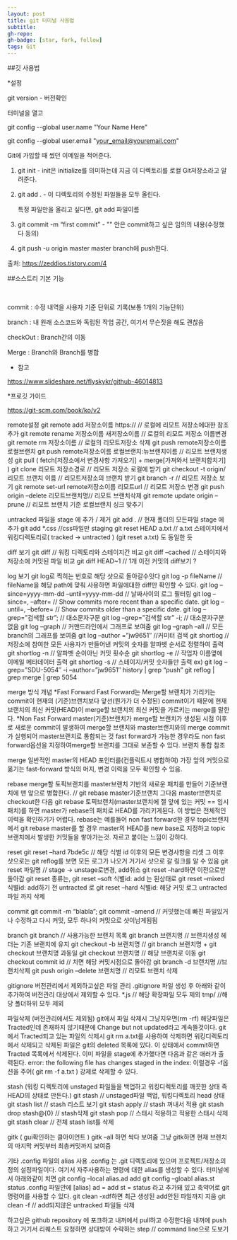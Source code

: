 ```yaml
---
layout: post
title: git 터미널 사용법
subtitle: 
gh-repo: 
gh-badge: [star, fork, follow]
tags: Git
---
```



##깃 사용법 

*설정

git version - 버전확인

터미널을 열고 

git config --global user.name "Your Name Here"  

git config --global user.email "your_email@youremail.com"

Git에 가입할 때 썼던 이메일을 적어준다.



1. git init - init은 initialize를 의미하는데 지금 이 디렉토리를 로컬 Git저장소라고 알려준다. 

2. git add .  - 이 디렉토리의 수정된 파일들을 모두 올린다.

   특정 파일만을 올리고 싶다면, git add 파일이름 

3. git commit -m “first commit”   - "" 안은 commit하고 싶은 임의의 내용(수정했다 등의)

4. git push -u origin master master branch에 push한다.

출처: https://zeddios.tistory.com/4


##소스트리
기본 기능

​

commit : 수정 내역을 사용자 기준 단위로 기록(보통 1개의 기능단위)

branch : 내 원래 소스코드와 독립된 작업 공간, 여기서 무슨짓을 해도 괜찮음

checkOut : Branch간의 이동

Merge : Branch와 Branch를 병합

* 참고

https://www.slideshare.net/flyskykr/github-46014813

*프로깃 가이드

https://git-scm.com/book/ko/v2


remote설정
git remote add 저장소이름 https:// // 로컬에 리모트 저장소에대한 참조 추가
git remote rename 저장소이름 새저장소이름 // 로컬의 리모트 저장소 이름변경
git remote rm 저장소이름 // 로컬의 리모트저장소 삭제
git push remote저장소이름 로컬브랜치
git push remote저장소이름 로컬브랜치:뉴브랜치이름 // 리모트 브랜치생성
git pull ( fetch[저장소에서 변경사항 가져오기] + merge[가져와서 브랜치합치기] )
git clone 리모트 저장소경로 // 리모트 저장소 로컬에 받기
git checkout -t origin/리모트 브랜치 이름 // 리모트저장소의 브랜치 받기
git branch -r // 리모트 저장소 보기
git remote set-url remote저장소이름 리모트url // 리모트 저장소 변경
git push origin –delete 리모트브랜치명// 리모트 브랜치삭제
git remote update origin –prune // 리모트 브랜치 기준 로컬브랜치 싱크 맞추기

untracked 파일을 stage 에 추가 / 제거
git add . // 현재 폴더의 모든파일 stage 에 추가
git add *.css //css파일만 staging
git reset HEAD a.txt // a.txt 스테이지에서 워킹디렉토리로( tracked -> untracted )
(git reset a.txt) 도 동일한 듯

diff 보기
git diff // 워킹 디렉토리와 스테이지간 비교
git diff –cached // 스테이지와 저장소에 커밋된 파일 비교
git diff HEAD~1 // 1개 이전 커밋의 diff보기 ?

log 보기
git log로 찍히는 번호로 해당 샷으로 돌아갈수잇다
git log -p fileName // fileName을 해당 path에 맞춰 사용하면 파일에대한 diff만 확인할 수 있다.
git log –since=yyyy-mm-dd –until=yyyy-mm-dd // 날짜사이의 로그 필터링
git log –since=<date>, –after=<date> // Show commits more recent than a specific date.
git log –until=<date>, –before=<date> // Show commits older than a specific date.
git log –grep=”검색할 str”; // 대소문자구문
git log –grep=”검색할 str” -i; // 대소문자구분없음 
git log –graph // 커맨드라인에서 그래프로 보여줌
git log –graph –all // 모든 branch의 그래프를 보여줌
git log –author =”jw9651″ //커미터 검색
git shortlog // 저장소에 참여한 모든 사용자가 만들어낸 커밋의 숫자를 알파벳 순서로 정렬하여 출력
git shortlog -n // 알파벳 순이아닌 커밋 횟수순
git shortlog -e // 작업자 이름옆에 이메일 메타데이터 출력
git shortlog -s // 스테이지/커밋 숫자들만 출력
ex)
git log –grep=”SDU-5054″ -i –author=”jw9651″
history | grep “push”
git reflog | grep merge | grep 5054

merge  방식 개념
*Fast Forward 
Fast Forward는 Merge할 브랜치가 가리키는 commit이 현재의 (기준)브랜치보다 앞선(뭔가가 더 수정된) commit이기 때문에 현재 브랜치의 최신 커밋(HEAD)이 merge할 브랜치의 최신 커밋을 가르키는 merge를 말한다.
*Non Fast Forward 
master(기준)브랜치가 merge할 브랜치가 생성된 시점 이후로 새로운 commit이 발생하여 merge할 브랜치와 master브랜치와의 merge commit가 실행되어 master브랜치로 통합되는 것
fast forward가 가능한 경우라도  non fast forward옵션을 지정하여merge할 브랜치를 그대로 보존할 수 있다.
브랜치 통합 참조

merge
일반적인 master의 HEAD 포인터를(컨플릭트시 병합하여) 가장 앞의 커밋으로 옮기는 fast-forward 방식의 머지, 변경 이력을 모두 확인할 수 있음.

rebase
merge할 토픽브랜치를 master브랜치 기반의 새로운 패치를 만들어 기준브랜치에 맨 앞으로 병합한다. // git rebase master기준브랜치
그다음 master브랜치로 checkout한 다음 git rebase 토픽브랜치(master브랜치에 젤 앞에 있는 커밋 == 임시패치)를 하면 master가 rebase의 패치로 HEAD를 가리키게된다.
이 방법은 전체적인 이력을 확인하기가 어렵다.
rebase는 예를들어 non fast forward한 경우 topic브랜치에서 git rebase master를 할 경우 master의 HEAD를 new base로 지정하고 topic브랜치에서 발생한 커밋들을 쌓아가는것. 
자르고 붙이는 느낌이 강하다. 

reset
git reset –hard 7bde5c // 해당 식별 id 이후의 모든 변경사항을 리셋
그 이후 샷으로는 git reflog를 보면 모든 로그가 나오거 거기서 샷으로 갈 링크를 알 수 있음
git reset 파일명 // stage -> unstage로변경, add취소
git reset –hard하면 이전으로만 돌아감
git reset 종류는, 
git reset –soft 식별id: add 는 된상태로 
git reset –mixed 식별id: add하기 전 untracted 로 
git reset –hard 식별id: 해당 커밋 로그 untracted 파일 까지 삭제

commit
git commit -m “blabla”;
git commit –amend // 커밋했는데 빠진 파일있거나 수정하고 다시 커밋, 모두 하나의 커밋으로 샷이남게됨됨

branch
git branch // 사용가능한 브랜치 목록
git branch 브랜치명 // 브랜치생성 헤더는 기존 브랜치에 유지
git checkout -b 브랜치명 // git branch 브랜치명 + git checkout 브랜치명 과동일
git checkout 브랜치명 // 해당 브랜치로 이동
git checkout commit id // 치면 해당 커밋시점으로 돌아감
git branch -d 브랜치명 //브랜치삭제
git push origin –delete 브랜치명 // 리모트 브랜치 삭제

gitignore
버전관리에서 제외하고싶은 파일 관리
.gitignore 파일 생성 후 아래와 같이 추가하여 버전관리 대상에서 제외할 수 있다.
*.js // 해당 확장파일 모두 제외
tmp/ //해당 폴더하위 모두 제외

파일삭제 (버전관리에서도 제외됨)
git에서 파일 삭제시 그냥지우면(rm -rf) 해당파일은 Tracted인데 존재하지 않기때문에 Change but not updated라고 계속뜰것이다.
git에서 Tracted되고 있는 파일의 삭제시 git rm a.txt를 사용하여 삭제하면 워킹디렉토리에서 삭제되고 삭제된 파일은 git의 deleted 목록에 있다.
이 상태에서 commit하면 Tracted 목록에서 삭제된다.
이미 파일을 stage에 추가했다면 다음과 같은 애러가 출력된다. error: the following file has changes staged in the index:
이럴경우 -f옵션을 주어( git rm -f a.txt ) 강제로 삭제할 수 있다.

stash (워킹 디렉토리에 unstaged 파일들을 백업하고 워킹디렉토리를 깨끗한 상태 즉 HEAD의 상태로 만든다.)
git stash // unstaged파일 백업, 워킹디렉토리 head 상태
git stash list // stash 리스트 보기
git stash apply // stash 꺼내서 적용
git stash drop stash@{0} // stash삭제
git stash pop // 스태시 적용하고 적용한 스태시 삭제
git stash clear // 전체 stash list를 삭제
 


gitk ( gui확인하는 클아이언트  )
gitk –all 하면 싹다 보여줌
그냥 gitk하면 현재 브렌치의 마지막 커밋부터 최총커밋까지 보여줌

기타 
.config 파일의 alias 사용
.config 는 .git 디렉토리에 있으며 프로젝트/저장소의 정의 설정파일이다.
여기서 자주사용하는 명령에 대한 alias를 생성할 수 있다.
터미널에서 아래와같이 치면
git config –local alias.ad add
git config –gloabl alias.st status
.config 파일안에
[alias]
    ad = add
    st = status
라고 추가돼 있고 축약어로 git 명령어를 사용할 수 있다.
git clean -xdf하면 최근 생성된 add안된 파일까지 지움
git clean -f // add되지않은 untracked 파일들 삭제

하고싶은 github repository 에 포크하고
내꺼에서 pull하고 수정한다음 내꺼에 push하고 거기서 리퀘스트 요청하면 상대방이 수락하는 step // command line으로 도보기